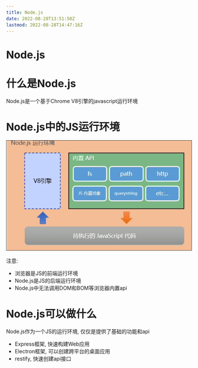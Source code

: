 ```yaml
---
title: Node.js
date: 2022-08-28T13:51:50Z
lastmod: 2022-08-28T14:47:16Z
---
```


# Node.js

# 什么是Node.js

Node.js是一个基于Chrome V8引擎的javascript运行环境

# Node.js中的JS运行环境

![Snipaste_2022-08-28_14-42-17](assets/Snipaste_2022-08-28_14-42-17-20220828144218-be36nxz.png)​

注意: 

* 浏览器是JS的前端运行环境
* Node.js是JS的后端运行环境
* Node.js中无法调用DOM和BOM等浏览器内置api

# Node.js可以做什么

Node.js作为一个JS的运行环境, 仅仅是提供了基础的功能和api

* Express框架, 快速构建Web应用
* Electron框架, 可以创建跨平台的桌面应用
* restify, 快速创建api接口

‍
